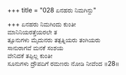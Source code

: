 +++
title = "028 ಏನಹರು ನಿಮಗಿನ್ದು"

+++
ಏನಹರು ನಿಮಗಿಂದು ಕುಂತೀ  
ಮಾನಿನಿಯರತ್ತೆಯರಲೇ ತ  
ತ್ಸೂನುಗಳು ಮೈದುನರು ತತ್ಪತ್ನಿಯರು ತಂಗಿಯರು   
ಸಾನುರಾಗವೆ ಮನಕೆ ಸಂಶಯ  
ವೇನಿದಕೆ ತಪ್ಪಿಲ್ಲ ಕುಂತೀ  
ಸೂನುಗಳು ದ್ರೌಪದಿಗೆ ರಮಣರು ನೋಡಿ ನೀವೆಂದ     ॥28॥